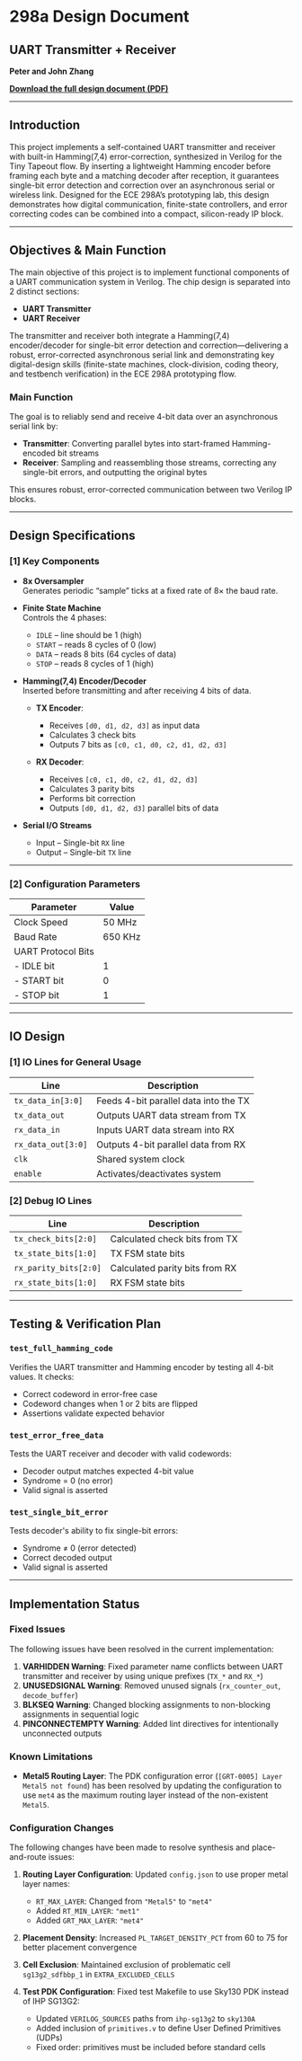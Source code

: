 # 298a Design Document

## UART Transmitter + Receiver

**Peter and John Zhang**

[**Download the full design document (PDF)**](./DesignDocument.pdf)

---

## Introduction

This project implements a self-contained UART transmitter and receiver with built-in Hamming(7,4) error-correction, synthesized in Verilog for the Tiny Tapeout flow. By inserting a lightweight Hamming encoder before framing each byte and a matching decoder after reception, it guarantees single-bit error detection and correction over an asynchronous serial or wireless link. Designed for the ECE 298A’s prototyping lab, this design demonstrates how digital communication, finite-state controllers, and error correcting codes can be combined into a compact, silicon-ready IP block.

---

## Objectives & Main Function

The main objective of this project is to implement functional components of a UART communication system in Verilog. The chip design is separated into 2 distinct sections:

- **UART Transmitter**
- **UART Receiver**

The transmitter and receiver both integrate a Hamming(7,4) encoder/decoder for single-bit error detection and correction—delivering a robust, error-corrected asynchronous serial link and demonstrating key digital-design skills (finite-state machines, clock-division, coding theory, and testbench verification) in the ECE 298A prototyping flow.

### Main Function

The goal is to reliably send and receive 4-bit data over an asynchronous serial link by:

- **Transmitter**: Converting parallel bytes into start-framed Hamming-encoded bit streams
- **Receiver**: Sampling and reassembling those streams, correcting any single-bit errors, and outputting the original bytes

This ensures robust, error-corrected communication between two Verilog IP blocks.

---

## Design Specifications

### [1] Key Components

- **8x Oversampler**  
  Generates periodic “sample” ticks at a fixed rate of 8× the baud rate.

- **Finite State Machine**  
  Controls the 4 phases:

  - `IDLE` – line should be 1 (high)
  - `START` – reads 8 cycles of 0 (low)
  - `DATA` – reads 8 bits (64 cycles of data)
  - `STOP` – reads 8 cycles of 1 (high)

- **Hamming(7,4) Encoder/Decoder**  
  Inserted before transmitting and after receiving 4 bits of data.

  - **TX Encoder**:

    - Receives `[d0, d1, d2, d3]` as input data
    - Calculates 3 check bits
    - Outputs 7 bits as `[c0, c1, d0, c2, d1, d2, d3]`

  - **RX Decoder**:
    - Receives `[c0, c1, d0, c2, d1, d2, d3]`
    - Calculates 3 parity bits
    - Performs bit correction
    - Outputs `[d0, d1, d2, d3]` parallel bits of data

- **Serial I/O Streams**
  - Input – Single-bit `RX` line
  - Output – Single-bit `TX` line

---

### [2] Configuration Parameters

| Parameter          | Value   |
| ------------------ | ------- |
| Clock Speed        | 50 MHz  |
| Baud Rate          | 650 KHz |
| UART Protocol Bits |         |
| - IDLE bit         | 1       |
| - START bit        | 0       |
| - STOP bit         | 1       |

---

## IO Design

### [1] IO Lines for General Usage

| Line               | Description                           |
| ------------------ | ------------------------------------- |
| `tx_data_in[3:0]`  | Feeds 4-bit parallel data into the TX |
| `tx_data_out`      | Outputs UART data stream from TX      |
| `rx_data_in`       | Inputs UART data stream into RX       |
| `rx_data_out[3:0]` | Outputs 4-bit parallel data from RX   |
| `clk`              | Shared system clock                   |
| `enable`           | Activates/deactivates system          |

### [2] Debug IO Lines

| Line                  | Description                    |
| --------------------- | ------------------------------ |
| `tx_check_bits[2:0]`  | Calculated check bits from TX  |
| `tx_state_bits[1:0]`  | TX FSM state bits              |
| `rx_parity_bits[2:0]` | Calculated parity bits from RX |
| `rx_state_bits[1:0]`  | RX FSM state bits              |

---

## Testing & Verification Plan

### `test_full_hamming_code`

Verifies the UART transmitter and Hamming encoder by testing all 4-bit values. It checks:

- Correct codeword in error-free case
- Codeword changes when 1 or 2 bits are flipped
- Assertions validate expected behavior

### `test_error_free_data`

Tests the UART receiver and decoder with valid codewords:

- Decoder output matches expected 4-bit value
- Syndrome = 0 (no error)
- Valid signal is asserted

### `test_single_bit_error`

Tests decoder's ability to fix single-bit errors:

- Syndrome ≠ 0 (error detected)
- Correct decoded output
- Valid signal is asserted

---

## Implementation Status

### Fixed Issues

The following issues have been resolved in the current implementation:

1. **VARHIDDEN Warning**: Fixed parameter name conflicts between UART transmitter and receiver by using unique prefixes (`TX_*` and `RX_*`)
2. **UNUSEDSIGNAL Warning**: Removed unused signals (`rx_counter_out`, `decode_buffer`)
3. **BLKSEQ Warning**: Changed blocking assignments to non-blocking assignments in sequential logic
4. **PINCONNECTEMPTY Warning**: Added lint directives for intentionally unconnected outputs

### Known Limitations

- **Metal5 Routing Layer**: The PDK configuration error (`[GRT-0005] Layer Metal5 not found`) has been resolved by updating the configuration to use `met4` as the maximum routing layer instead of the non-existent `Metal5`.

### Configuration Changes

The following changes have been made to resolve synthesis and place-and-route issues:

1. **Routing Layer Configuration**: Updated `config.json` to use proper metal layer names:

   - `RT_MAX_LAYER`: Changed from `"Metal5"` to `"met4"`
   - Added `RT_MIN_LAYER`: `"met1"`
   - Added `GRT_MAX_LAYER`: `"met4"`

2. **Placement Density**: Increased `PL_TARGET_DENSITY_PCT` from 60 to 75 for better placement convergence

3. **Cell Exclusion**: Maintained exclusion of problematic cell `sg13g2_sdfbbp_1` in `EXTRA_EXCLUDED_CELLS`

4. **Test PDK Configuration**: Fixed test Makefile to use Sky130 PDK instead of IHP SG13G2:
   - Updated `VERILOG_SOURCES` paths from `ihp-sg13g2` to `sky130A`
   - Added inclusion of `primitives.v` to define User Defined Primitives (UDPs)
   - Fixed order: primitives must be included before standard cells
